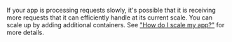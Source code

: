 If your app is processing requests slowly, it's possible that it is receiving more requests that it can efficiently handle at its current scale. You can scale up by adding additional containers. See ["How do I scale my app?"](/topics/paas/how-to-scale-app) for more details.
